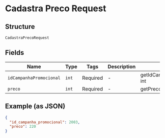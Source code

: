 
# Cadastra Preco Request

## Structure

`CadastraPrecoRequest`

## Fields

| Name | Type | Tags | Description | Getter | Setter |
|  --- | --- | --- | --- | --- | --- |
| `idCampanhaPromocional` | `int` | Required | - | getIdCampanhaPromocional(): int | setIdCampanhaPromocional(int idCampanhaPromocional): void |
| `preco` | `int` | Required | - | getPreco(): int | setPreco(int preco): void |

## Example (as JSON)

```json
{
  "id_campanha_promocional": 2003,
  "preco": 220
}
```

